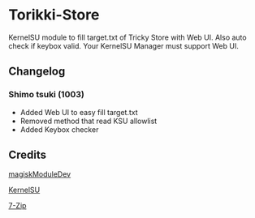 # Torikki-Store
KernelSU module to fill target.txt of Tricky Store with Web UI. Also auto check if keybox valid. Your KernelSU Manager must support Web UI.

## Changelog
### Shimo tsuki (1003)
- Added Web UI to easy fill target.txt
- Removed method that read KSU allowlist
- Added Keybox checker

## Credits
[magiskModuleDev](https://github.com/jark006/magiskModuleDev/)

[KernelSU](https://kernelsu.org/)

[7-Zip](https://www.7-zip.org/)
